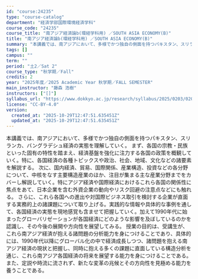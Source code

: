 ```yaml
---
id: "course:24235"
type: "course-catalog"
department: "経済学部国際環境経済学科"
course_code: "24235"
course_title: "南アジア経済論b(環経学科用) ／SOUTH ASIA ECONOMY(B)"
title: "南アジア経済論b(環経学科用) ／SOUTH ASIA ECONOMY(B)"
summary: "本講義では、南アジアにおいて、多様でかつ独自の側面を持つパキスタン、スリランカ、バングラデシュ経済の実態を理解していく。 まず、各国の宗教・民族といった固有の特性を踏まえ、経済基盤を強化に注力する各国の政策を概観していく。特に、各国経済の各…"
tags: []
campus: ""
term: ""
period: "土2／Sat 2"
course_type: "秋学期／Fall"
credits: 2
year: "2025年度／2025 Academic Year 秋学期／FALL SEMESTER"
main_instructor: "藤森 浩樹"
instructors: ["[]"]
syllabus_url: "https://www.dokkyo.ac.jp/research/syllabus/2025/0203/0203_24235_ja_JP.html"
license: "CC-BY-4.0"
version:
  created_at: "2025-10-29T12:47:51.635451Z"
  updated_at: "2025-10-29T12:47:51.635451Z"
---
```

本講義では、南アジアにおいて、多様でかつ独自の側面を持つパキスタン、スリランカ、バングラデシュ経済の実態を理解していく。 まず、各国の宗教・民族といった固有の特性を踏まえ、経済基盤を強化に注力する各国の政策を概観していく。特に、各国経済の各種トピックスや政治、社会、地域、文化などの諸要素を解説する。 次に、国内経済、貿易、国際関係、産業構造、投資などの各分野について、中核をなす主要構造産業のほか、注目が集まる主な産業分野までをカバーし解説していく。特にアジア経済や国際経済におけるこれら各国の関係性に焦点をあて、日本企業を含む外資企業の動向やリスク回避の注意点などにも触れる。 さらに、これら各国への進出や対国際ビジネス取引を検討する企業が直面する実務的上の諸課題について取り上げる。実践的な情報や具体的な事例を通して、各国経済の実態を現地感覚も含ませて把握していく。加えて1990年代に始まったグローバリゼーションが各国経済にどのような影響を及ぼしているのかを認識し、その今後の展開や方向性を展望してみる。 授業の目的は、受講生が、これら南アジア経済が抱える諸問題の分析能力を身につけることであり、具体的には、1990年代以降にグローバル化の中で経済成長しつつ、諸問題を抱える南アジア経済の現状と把握し、同時に抱える多くの課題に直面している構造分析を通じ、これら南アジア各国経済の将来を展望する能力を身につけることである。また、定説や時流に流されず、新たな変革の兆候とその方向性を見極める能力を養うことである。
